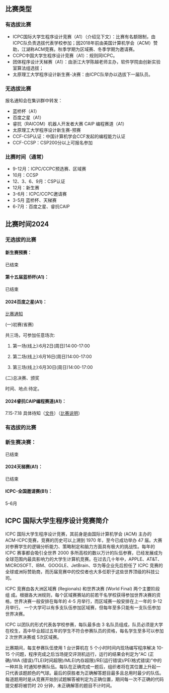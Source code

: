 ## 比赛类型

### 有选拔比赛

- ICPC国际大学生程序设计竞赛（A1）（介绍见下文）：比赛有名额限制，由ICPC队负责选拔代表学校参加；因2018年前由美国计算机学会（ACM）赞助，江湖称ACM竞赛。秋季学期为区域赛、冬季学期为邀请赛。
- CCPC中国大学生程序设计竞赛（A1）：规则同ICPC。
- 团体程序设计天梯赛（A1）：由浙江大学陈越老师主办，软件学院由创新实验室算法组选拔；
- 太原理工大学程序设计新生赛-决赛：由ICPC队举办以选拔下一届队员。

### 无选拔比赛

报名通知会在集训群中转发：

- 蓝桥杯（A1）
- 百度之星（A1）
- 睿抗（RAICOM）机器人开发者大赛 CAIP 编程赛道（A1）
- 太原理工大学程序设计新生赛-预赛
- CCF-CSP认证：中国计算机学会CCF发起的编程能力认证
- CCF-CCSP：CSP200分以上可报名参加

### 比赛时间（通常）

- 9-12月：ICPC/CCPC预选赛、区域赛
- 10月：CCSP
- 12、3、6、9月：CSP认证 
- 12月：新生赛
- 3-6月：ICPC/CCPC邀请赛
- 3-5月 蓝桥杯、天梯赛
- 6-7月：百度之星、睿抗CAIP

## 比赛时间2024

### 无选拔的比赛

#### 新生赛预赛：

已结束

#### 第十五届蓝桥杯(A1)：
已结束

#### 2024百度之星(A1)：

[比赛通知](https://astar.n.shifen.com/#/news-info?tab=3&id=DFB6DFB6D857F4E15BC1326C3E2AE04E)

  (一)初赛(省赛)
  
  共三场，可参加任意场次:
  
  1. 第一场(线上):6月2日(周日)14:00-17:00
     
  2. 第二场(线上):6月16日(周日)14:00-17:00
     
  3. 第三场(线上):6月30日(周日)14:00-17:00
     
  (二)总决赛、颁奖
  
  时间、地点:待定。
  
#### 2024睿抗CAIP编程赛道(A1)：
7.15-7.18 具体待知（[文件](https://www.raicom.com.cn/content.html?cid=801)）（[比赛说明](https://www.raicom.com.cn/content.html?cid=733)）


### 有选拔的比赛

### 新生赛决赛：
已结束

#### 2024天梯赛(A1)： 
已结束

#### ICPC-全国邀请赛(B1)：
5-6月

## ICPC 国际大学生程序设计竞赛简介 

ICPC 国际大学生程序设计竞赛，其前身是由国际计算机学会 (ACM) 主办的 ACM-ICPC竞赛，竞赛的历史可以上溯到 1970 年，至今已成功举办 47 届。大赛对参赛学生的逻辑分析能力、策略制定和脑力方面具有极大的挑战性。每年的 ICPC 赛事都会吸引全世界 2000 多所高校的数以万计的队伍参赛，已经发展成为全球范围内最具影响力的大学生计算机竞赛。在过去几十年中，APPLE、AT&T、MICROSOFT、IBM、GOOGLE、JetBrain、华为等企业先后担任了 ICPC 竞赛的全球或洲际赞助商，而历届竞赛中的佼佼者也大多任职于这些世界顶级的科技公司。 

ICPC 竞赛由各大洲区域赛 (Regionals) 和世界决赛 (World Final) 两个主要阶段组 成。根据各大洲规则，每个区域赛赛站的前若干名学校获得参加世界决赛的资格，世界决赛一般安排在每年的 4-5 月举行，而区域赛一般安排在上一年的 9-12 月举行。 一个大学可以有多支队伍参加区域赛，但每年至多只能有一支队伍参加世界决赛。 

ICPC 以团队的形式代表各学校参赛，每队最多由 3 名队员组成，队员必须是大学在校生，高中毕业超过五年的学生不符合参赛队员的资格，每名学生至多可以参加 2 次世界决赛或 5次区域赛。 

比赛期间，每支参赛队伍使用 1 台计算机在 5 个小时时间内现场编写程序解决 10-15 个问题，程序完成之后当场提交评测机运行，运行的结果会判定为“AC (正 确)/WA (错误)/TLE(时间超限)/MLE(内存超限)/RE(运行错误)/PE(格式错误)”中的一种并及 时通知参赛队伍。每队在正确完成一题后，组织者将在其位置上升起一只代表该题颜色的气球。最后的获胜者为正确解答题目最多且总用时最少的队伍。每道题用时是从竞赛开始到试题解答被判定为正确位置，期间每一次不正确的代码提交都将被罚时 20 分钟，未正确解答的题目不计时间。
